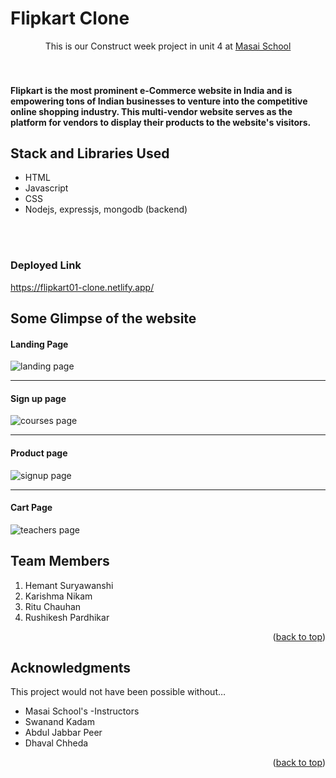 <h1>Flipkart Clone</h1>





  <p align="center">
    This is our Construct week project in unit 4 at <a href="https://www.masaischool.com/"> Masai School </a> 
    <br />
  
</div>
<br/>
<br/>





<!-- ABOUT THE PROJECT -->
<h4>Flipkart is the most prominent e-Commerce website in India and is empowering tons of Indian businesses to venture into the competitive online shopping industry.   This multi-vendor website serves as the platform for vendors to display their products to the website's visitors. </h4>

<h2>Stack and Libraries Used</h2>
<ul>
  <li>HTML</li>
  <li>Javascript</li>
  <li>CSS</li>
  <li>Nodejs, expressjs, mongodb (backend)</li>
</ul>
<br/>
<br/>
<h3>Deployed Link</h3>
<a href="https://flipkart01-clone.netlify.app/
">https://flipkart01-clone.netlify.app/
</a>

<h2>Some Glimpse of the website</h2>

<h4>Landing Page</h4>
<img src="" alt="landing page">

<hr>
<h4>Sign up page</h4>
<img src="" alt="courses page">

<hr>
<h4>Product page</h4>
<img src="" alt="signup page">

<hr>
<h4>Cart Page</h4>
<img src="" alt="teachers page">




## Team Members

1. Hemant Suryawanshi
2. Karishma Nikam
3. Ritu Chauhan
4. Rushikesh Pardhikar


<p align="right">(<a href="#top">back to top</a>)</p>




<!-- ACKNOWLEDGMENTS -->

## Acknowledgments

This project would not have been possible without…

- Masai School's -Instructors
- Swanand Kadam
- Abdul Jabbar Peer
- Dhaval Chheda

<p align="right">(<a href="#top">back to top</a>)</p>
